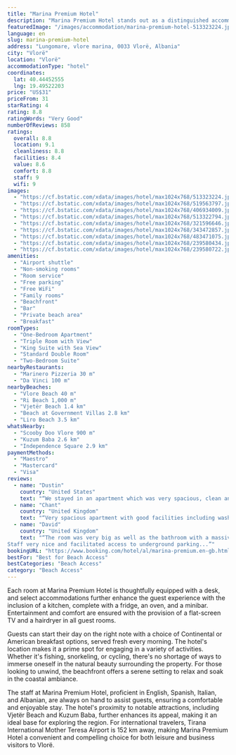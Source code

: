 ```yaml
---
title: "Marina Premium Hotel"
description: "Marina Premium Hotel stands out as a distinguished accommodation choice in Vlorë, located just 60 meters from the pristine Vlore Beach and a short stroll from Ri Beach."
featuredImage: "/images/accommodation/marina-premium-hotel-513323224.jpg"
language: en
slug: marina-premium-hotel
address: "Lungomare, vlore marina, 0033 Vlorë, Albania"
city: "Vlorë"
location: "Vlorë"
accommodationType: "hotel"
coordinates:
  lat: 40.44452555
  lng: 19.49522203
price: "US$31"
priceFrom: 31
starRating: 4
rating: 8.8
ratingWords: "Very Good"
numberOfReviews: 858
ratings:
  overall: 8.8
  location: 9.1
  cleanliness: 8.8
  facilities: 8.4
  value: 8.6
  comfort: 8.8
  staff: 9
  wifi: 9
images:
  - "https://cf.bstatic.com/xdata/images/hotel/max1024x768/513323224.jpg?k=16c560e314f7bb26e2ab8fc137ab49a345d14008e0101786158ee2e68dbbf567&o=&hp=1"
  - "https://cf.bstatic.com/xdata/images/hotel/max1024x768/519563797.jpg?k=f761205a707c5b17919a013bd7febe76abca0aa70a42a78c9a1160864ef8e4c9&o=&hp=1"
  - "https://cf.bstatic.com/xdata/images/hotel/max1024x768/406934009.jpg?k=83994cc1fefc490aa20eecf1386f76416055fbb60e0d08618f0b7404d0416a33&o=&hp=1"
  - "https://cf.bstatic.com/xdata/images/hotel/max1024x768/513322794.jpg?k=7bf7f0fa9c2e452851cb8d77340144ebc10d105fbe3a03816345f2c73ff9f735&o=&hp=1"
  - "https://cf.bstatic.com/xdata/images/hotel/max1024x768/321596646.jpg?k=4b7c906ddef7c9a4f4d6bb50b93b330f0b56ac1f093e9509718c6162c872400c&o=&hp=1"
  - "https://cf.bstatic.com/xdata/images/hotel/max1024x768/343472857.jpg?k=fd4bbaf199d0e4107fcc20e581b1c679538dec6f97475454bff57102eed702f7&o=&hp=1"
  - "https://cf.bstatic.com/xdata/images/hotel/max1024x768/483471075.jpg?k=1fecf82ed8727b3e0bda9f073f7efc1e41f8f0773bcfab662e9348157163c528&o=&hp=1"
  - "https://cf.bstatic.com/xdata/images/hotel/max1024x768/239580434.jpg?k=9285767cfe100fb72e64cf02def9e6b7950021d94065065d820e8b0096bf5a0e&o=&hp=1"
  - "https://cf.bstatic.com/xdata/images/hotel/max1024x768/239580722.jpg?k=37bce023d55d8b3dc2c4f8bf52f1f15a3587f899cafeeda20c9abb161267e0f3&o=&hp=1"
amenities:
  - "Airport shuttle"
  - "Non-smoking rooms"
  - "Room service"
  - "Free parking"
  - "Free WiFi"
  - "Family rooms"
  - "Beachfront"
  - "Bar"
  - "Private beach area"
  - "Breakfast"
roomTypes:
  - "One-Bedroom Apartment"
  - "Triple Room with View"
  - "King Suite with Sea View"
  - "Standard Double Room"
  - "Two-Bedroom Suite"
nearbyRestaurants:
  - "Marinero Pizzeria 30 m"
  - "Da Vinci 100 m"
nearbyBeaches:
  - "Vlore Beach 40 m"
  - "Ri Beach 1,000 m"
  - "Vjetër Beach 1.4 km"
  - "Beach at Government Villas 2.8 km"
  - "Liro Beach 3.5 km"
whatsNearby:
  - "Scooby Doo Vlore 900 m"
  - "Kuzum Baba 2.6 km"
  - "Independence Square 2.9 km"
paymentMethods:
  - "Maestro"
  - "Mastercard"
  - "Visa"
reviews:
  - name: "Dustin"
    country: "United States"
    text: "“We stayed in an apartment which was very spacious, clean and quiet. Nice shower, comfortable bed. Very friendly staff at reception. Safe parking. Dogs are allowed, you pay a deposit which you get back if no damages, which I find very fair.”"
  - name: "Chant"
    country: "United Kingdom"
    text: "“Very spacious apartment with good facilities including washing machine and iron. Very helpful staff.”"
  - name: "David"
    country: "United Kingdom"
    text: "“The room was very big as well as the bathroom with a massive shower. The views from the room were great right to the sea. Very good location closely to restaurants and local amenities.
Staff very nice and facilitated access to underground parking...”"
bookingURL: "https://www.booking.com/hotel/al/marina-premium.en-gb.html?aid=8035640"
bestFor: "Best for Beach Access"
bestCategories: "Beach Access"
category: "Beach Access"
---
```


Each room at Marina Premium Hotel is thoughtfully equipped with a desk, and select accommodations further enhance the guest experience with the inclusion of a kitchen, complete with a fridge, an oven, and a minibar. Entertainment and comfort are ensured with the provision of a flat-screen TV and a hairdryer in all guest rooms.

Guests can start their day on the right note with a choice of Continental or American breakfast options, served fresh every morning. The hotel's location makes it a prime spot for engaging in a variety of activities. Whether it's fishing, snorkeling, or cycling, there's no shortage of ways to immerse oneself in the natural beauty surrounding the property. For those looking to unwind, the beachfront offers a serene setting to relax and soak in the coastal ambiance.

The staff at Marina Premium Hotel, proficient in English, Spanish, Italian, and Albanian, are always on hand to assist guests, ensuring a comfortable and enjoyable stay. The hotel's proximity to notable attractions, including Vjetër Beach and Kuzum Baba, further enhances its appeal, making it an ideal base for exploring the region. For international travelers, Tirana International Mother Teresa Airport is 152 km away, making Marina Premium Hotel a convenient and compelling choice for both leisure and business visitors to Vlorë.